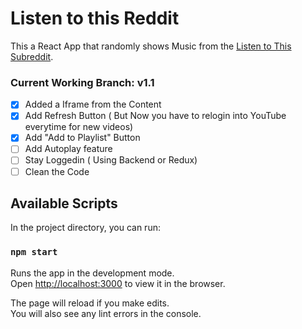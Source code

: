 # Listen to this Reddit

This a React App that randomly shows Music from the [Listen to This Subreddit](https://www.reddit.com/r/listentothis/).

### Current Working Branch: v1.1

- [x] Added a Iframe from the Content
- [x] Add Refresh Button ( But Now you have to relogin into YouTube everytime for new videos)
- [x] Add "Add to Playlist" Button
- [ ] Add Autoplay feature
- [ ] Stay Loggedin ( Using Backend or Redux)
- [ ] Clean the Code

## Available Scripts

In the project directory, you can run:

### `npm start`

Runs the app in the development mode.<br>
Open [http://localhost:3000](http://localhost:3000) to view it in the browser.

The page will reload if you make edits.<br>
You will also see any lint errors in the console.
